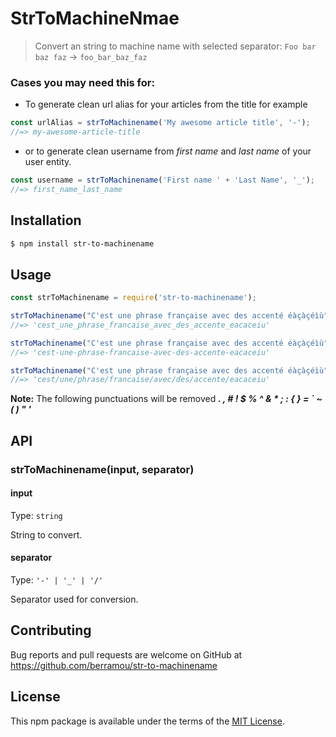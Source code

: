 # StrToMachineNmae

> Convert an string to machine name with selected separator: `Foo bar baz faz` → `foo_bar_baz_faz`

### Cases you may need this for:
* To generate clean url alias for your articles from the title for example
```js
const urlAlias = strToMachinename('My awesome article title', '-');
//=> my-awesome-article-title
```
* or to generate clean username from *first name* and *last name* of your user entity. 
```js
const username = strToMachinename('First name ' + 'Last Name', '_');
//=> first_name_last_name
```


## Installation

```bash
$ npm install str-to-machinename
```


## Usage

```js
const strToMachinename = require('str-to-machinename');

strToMachinename("C'est une phrase française avec des accenté éàçàçéìù", '_');
//=> 'cest_une_phrase_francaise_avec_des_accente_eacaceiu'

strToMachinename("C'est une phrase française avec des accenté éàçàçéìù", '-');
//=> 'cest-une-phrase-francaise-avec-des-accente-eacaceiu'

strToMachinename("C'est une phrase française avec des accenté éàçàçéìù", '/');
//=> 'cest/une/phrase/francaise/avec/des/accente/eacaceiu'
```

**Note:** The following punctuations will be removed ***. , # ! $ % ^ & * ; : { } = ` ~ ( ) " '***


## API

### strToMachinename(input, separator)

#### input

Type: `string`

String to convert.

#### separator

Type: `'-' | '_' | '/'`

Separator used for conversion.


## Contributing

Bug reports and pull requests are welcome on GitHub at https://github.com/berramou/str-to-machinename


## License

This npm package is available under the terms of the [MIT License](http://opensource.org/licenses/MIT).

